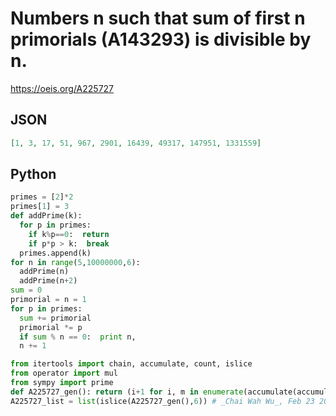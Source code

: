 # Numbers n such that sum of first n primorials \(A143293\) is divisible by n\.
https://oeis.org/A225727
## JSON
```JSON
[1, 3, 17, 51, 967, 2901, 16439, 49317, 147951, 1331559]
```
## Python
```Python
primes = [2]*2
primes[1] = 3
def addPrime(k):
  for p in primes:
    if k%p==0:  return
    if p*p > k:  break
  primes.append(k)
for n in range(5,10000000,6):
  addPrime(n)
  addPrime(n+2)
sum = 0
primorial = n = 1
for p in primes:
  sum += primorial
  primorial *= p
  if sum % n == 0:  print n,
  n += 1
```
```Python
from itertools import chain, accumulate, count, islice
from operator import mul
from sympy import prime
def A225727_gen(): return (i+1 for i, m in enumerate(accumulate(accumulate(chain((1,),(prime(n) for n in count(1))), mul))) if m % (i+1) == 0)
A225727_list = list(islice(A225727_gen(),6)) # _Chai Wah Wu_, Feb 23 2022
```
